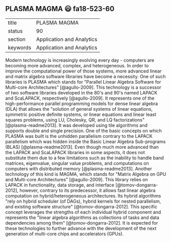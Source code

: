 ## PLASMA MAGMA :smiley: fa18-523-60


|          |                           |
| -------- | ------------------------- |
| title    | PLASMA MAGMA              | 
| status   | 90                        |
| section  | Application and Analytics |
| keywords | Application and Analytics |


Modern technology is increasingly evolving every 
day - computers are becoming more advanced, complex, 
and heterogeneous. In order to improve the computational 
power of those systems, more advanced linear and matrix 
algebra software libraries have become a necessity. One 
of such libraries is PLASMA which stands for "Parallel 
Linear Algebra Software for Multi-core Architectures" 
[@agullo-2009]. This technology is a successor of two 
software libraries developed in the 80's and 90's named LAPACK 
and ScaLAPACK, respectively [@agullo-2009]. It represents 
one of the high-performance parallel programming models for 
dense linear algebra (DLA) that allows the "solution of general 
systems of linear equations, symmetric positive definite systems, 
or linear equations and linear least squares problems, using LU, 
Cholesky, QR, and LQ factorizations" [@plasma-readme2013]. It was 
developed using tile algorithms and supports double and single 
precision. One of the basic concepts on which PLASMA was built 
is the unhidden parallelism contrary to the LAPACK parallelism 
which was hidden inside the Basic Linear Algebra Sub-programs (BLAS) 
[@plasma-readme2013]. Even though much more advanced than the LAPACK
and ScaLAPACK libraries in some aspects, it does not substitute them 
due to a few limitations such as the inability to handle band matrices,
eigenvalue, singular value problems, and computations on computers with
distributed memory [@plasma-readme2013]. Another technology of this kind 
is MAGMA, which stands for "Matrix Algebra on GPU and Multi-core Architectures" 
[@agullo-2009]. This library relies on LAPACK in functionality, data storage, 
and interface [@tomov-dongarra-2012], however, contrary to its predecessor, 
it allows fast linear algebra computation on hybrid/heterogeneous architectures. 
Its hybrid algorithms "rely on hybrid scheduler (of DAGs), hybrid kernels 
for nested parallelism, and existing software structure" [@tomov-dongarra-2012].
This specific concept leverages the strengths of each individual hybrid 
component and represents the "linear algebra algorithms as collections of 
tasks and data dependencies among them" [@tomov-dongarra-2012]. It is expected 
for these technologies to further advance with the development of the next
generation of multi-core chips and accelerators (GPUs).  
